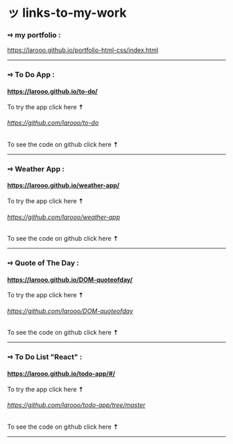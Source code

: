 # **ッ** links-to-my-work

### **➺** my portfolio :


https://larooo.github.io/portfolio-html-css/index.html

--------------------------------------------------------------------------

### **➺** To Do App :

#### https://larooo.github.io/to-do/   
To try the app click here **⇡**



###### https://github.com/larooo/to-do  
To see the code on github click here **⇡**

-------------------------------------------------------------------------------
### **➺** Weather App :

#### https://larooo.github.io/weather-app/  
To try the app click here **⇡**


###### https://github.com/larooo/weather-app  
To see the code on github click here **⇡**


-----------------------------------------------------------------------------
### **➺** Quote of The Day :

#### https://larooo.github.io/DOM-quoteofday/
To try the app click here **⇡**


###### https://github.com/larooo/DOM-quoteofday  
To see the code on github click here **⇡**

------------------------------------------------------------------------------

### **➺** To Do List "React" :

#### https://larooo.github.io/todo-app/#/  
To try the app click here **⇡**


###### https://github.com/larooo/todo-app/tree/master  
To see the code on github click here **⇡**

---------------------------------------------------------------------------------

